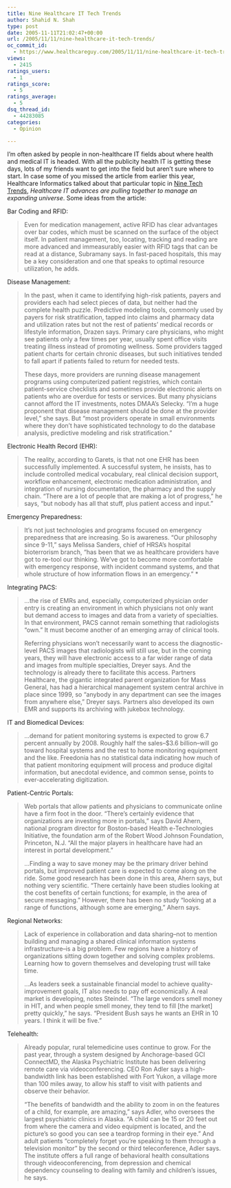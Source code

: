 ```yaml
---
title: Nine Healthcare IT Tech Trends
author: Shahid N. Shah
type: post
date: 2005-11-11T21:02:47+00:00
url: /2005/11/11/nine-healthcare-it-tech-trends/
oc_commit_id:
  - https://www.healthcareguy.com/2005/11/11/nine-healthcare-it-tech-trends/1478768907
views:
  - 2415
ratings_users:
  - 1
ratings_score:
  - 5
ratings_average:
  - 5
dsq_thread_id:
  - 44283085
categories:
  - Opinion

---
```

I&#8217;m often asked by people in non-healthcare IT fields about where health and medical IT is headed. With all the publicity health IT is getting these days, lots of my friends want to get into the field but aren&#8217;t sure where to start. In case some of you missed the article from earlier this year, Healthcare Informatics talked about that particular topic in [Nine Tech Trends][1], _Healthcare IT advances are pulling together to manage an expanding universe_. Some ideas from the article:

Bar Coding and RFID:

> Even for medication management, active RFID has clear advantages over bar codes, which must be scanned on the surface of the object itself. In patient management, too, locating, tracking and reading are more advanced and immeasurably easier with RFID tags that can be read at a distance, Subramany says. In fast-paced hospitals, this may be a key consideration and one that speaks to optimal resource utilization, he adds. 

Disease Management:

> In the past, when it came to identifying high-risk patients, payers and providers each had select pieces of data, but neither had the complete health puzzle. Predictive modeling tools, commonly used by payers for risk stratification, tapped into claims and pharmacy data and utilization rates but not the rest of patients&#8217; medical records or lifestyle information, Drazen says. Primary care physicians, who might see patients only a few times per year, usually spent office visits treating illness instead of promoting wellness. Some providers tagged patient charts for certain chronic diseases, but such initiatives tended to fall apart if patients failed to return for needed tests.
> 
> These days, more providers are running disease management programs using computerized patient registries, which contain patient-service checklists and sometimes provide electronic alerts on patients who are overdue for tests or services. But many physicians cannot afford the IT investments, notes DMAA&#8217;s Selecky. &#8220;I&#8217;m a huge proponent that disease management should be done at the provider level,&#8221; she says. But &#8220;most providers operate in small environments where they don&#8217;t have sophisticated technology to do the database analysis, predictive modeling and risk stratification.&#8221; 

Electronic Health Record (EHR):

> The reality, according to Garets, is that not one EHR has been successfully implemented. A successful system, he insists, has to include controlled medical vocabulary, real clinical decision support, workflow enhancement, electronic medication administration, and integration of nursing documentation, the pharmacy and the supply chain. &#8220;There are a lot of people that are making a lot of progress,&#8221; he says, &#8220;but nobody has all that stuff, plus patient access and input.&#8221; 

Emergency Preparedness:

> It&#8217;s not just technologies and programs focused on emergency preparedness that are increasing. So is awareness. &#8220;Our philosophy since 9-11,&#8221; says Melissa Sanders, chief of HRSA&#8217;s hospital bioterrorism branch, &#8220;has been that we as healthcare providers have got to re-tool our thinking. We&#8217;ve got to become more comfortable with emergency response, with incident command systems, and that whole structure of how information flows in an emergency.&#8221; * 

Integrating PACS:

> &#8230;the rise of EMRs and, especially, computerized physician order entry is creating an environment in which physicians not only want but demand access to images and data from a variety of specialties. In that environment, PACS cannot remain something that radiologists &#8220;own.&#8221; It must become another of an emerging array of clinical tools.
> 
> Referring physicians won&#8217;t necessarily want to access the diagnostic-level PACS images that radiologists will still use, but in the coming years, they will have electronic access to a far wider range of data and images from multiple specialties, Dreyer says. And the technology is already there to facilitate this access. Partners Healthcare, the gigantic integrated parent organization for Mass General, has had a hierarchical management system central archive in place since 1999, so &#8220;anybody in any department can see the images from anywhere else,&#8221; Dreyer says. Partners also developed its own EMR and supports its archiving with jukebox technology. 

IT and Biomedical Devices:

> &#8230;demand for patient monitoring systems is expected to grow 6.7 percent annually by 2008. Roughly half the sales&#8211;$3.6 billion&#8211;will go toward hospital systems and the rest to home monitoring equipment and the like. Freedonia has no statistical data indicating how much of that patient monitoring equipment will process and produce digital information, but anecdotal evidence, and common sense, points to ever-accelerating digitization. 

Patient-Centric Portals:

> Web portals that allow patients and physicians to communicate online have a firm foot in the door. &#8220;There&#8217;s certainly evidence that organizations are investing more in portals,&#8221; says David Ahern, national program director for Boston-based Health e-Technologies Initiative, the foundation arm of the Robert Wood Johnson Foundation, Princeton, N.J. &#8220;All the major players in healthcare have had an interest in portal development.&#8221;
> 
> &#8230;Finding a way to save money may be the primary driver behind portals, but improved patient care is expected to come along on the ride. Some good research has been done in this area, Ahern says, but nothing very scientific. &#8220;There certainly have been studies looking at the cost benefits of certain functions; for example, in the area of secure messaging.&#8221; However, there has been no study &#8220;looking at a range of functions, although some are emerging,&#8221; Ahern says.

Regional Networks:

> Lack of experience in collaboration and data sharing&#8211;not to mention building and managing a shared clinical information systems infrastructure&#8211;is a big problem. Few regions have a history of organizations sitting down together and solving complex problems. Learning how to govern themselves and developing trust will take time.
> 
> &#8230;As leaders seek a sustainable financial model to achieve quality-improvement goals, IT also needs to pay off economically. A real market is developing, notes Steindel. &#8220;The large vendors smell money in HIT, and when people smell money, they tend to fill [the market] pretty quickly,&#8221; he says. &#8220;President Bush says he wants an EHR in 10 years. I think it will be five.&#8221; 

Telehealth:

> Already popular, rural telemedicine uses continue to grow. For the past year, through a system designed by Anchorage-based GCI ConnectMD, the Alaska Psychiatric Institute has been delivering remote care via videoconferencing. CEO Ron Adler says a high-bandwidth link has been established with Fort Yukon, a village more than 100 miles away, to allow his staff to visit with patients and observe their behavior.
> 
> &#8220;The benefits of bandwidth and the ability to zoom in on the features of a child, for example, are amazing,&#8221; says Adler, who oversees the largest psychiatric clinics in Alaska. &#8220;A child can be 15 or 20 feet out from where the camera and video equipment is located, and the picture&#8217;s so good you can see a teardrop forming in their eye.&#8221; And adult patients &#8220;completely forget you&#8217;re speaking to them through a television monitor&#8221; by the second or third teleconference, Adler says. The institute offers a full range of behavioral health consultations through videoconferencing, from depression and chemical dependency counseling to dealing with family and children&#8217;s issues, he says.

 [1]: http://www.healthcare-informatics.com/issues/2005/02_05/cover.htm